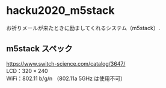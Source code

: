 # hacku2020_m5stack

お祈りメールが来たときに励ましてくれるシステム（m5stack）.

## m5stack スペック

https://www.switch-science.com/catalog/3647/  
LCD：$320\times240$  
WiFi：802.11 b/g/n （802.11a 5GHz は使用不可）

